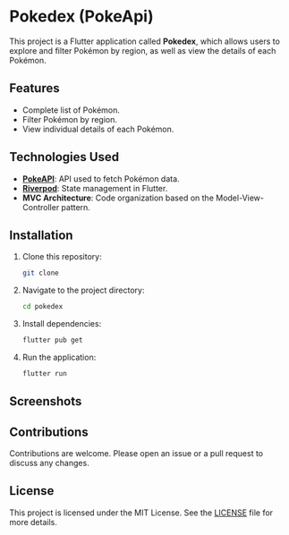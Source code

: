 # Pokedex (PokeApi)

This project is a Flutter application called **Pokedex**, which allows users to explore and filter Pokémon by region, as well as view the details of each Pokémon.

## Features

- Complete list of Pokémon.
- Filter Pokémon by region.
- View individual details of each Pokémon.

## Technologies Used

- **[PokeAPI](https://pokeapi.co/)**: API used to fetch Pokémon data.
- **[Riverpod](https://riverpod.dev/)**: State management in Flutter.
- **MVC Architecture**: Code organization based on the Model-View-Controller pattern.

## Installation

1. Clone this repository:
    ```bash
    git clone 
    ```
2. Navigate to the project directory:
    ```bash
    cd pokedex
    ```
3. Install dependencies:
    ```bash
    flutter pub get
    ```
4. Run the application:
    ```bash
    flutter run
    ```

## Screenshots



## Contributions

Contributions are welcome. Please open an issue or a pull request to discuss any changes.

## License

This project is licensed under the MIT License. See the [LICENSE](LICENSE) file for more details.